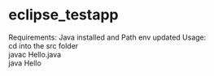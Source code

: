 # eclipse_testapp  
Requirements: Java installed and Path env updated
Usage:  
cd into the src folder  
javac Hello.java  
java Hello
